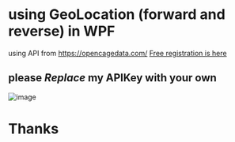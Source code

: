 # using GeoLocation (forward and reverse) in WPF
using API from https://opencagedata.com/
[Free registration is here](https://opencagedata.com/users/sign_up)

## **please _Replace_ my APIKey with your own**

![image](https://user-images.githubusercontent.com/22365623/189957524-2be38426-34b8-4a35-ab4a-24c15bbbf0f6.png)

# Thanks

